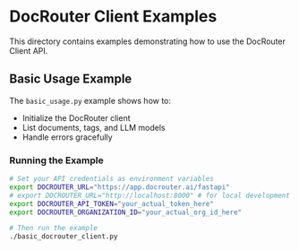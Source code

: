 # DocRouter Client Examples

This directory contains examples demonstrating how to use the DocRouter Client API.

## Basic Usage Example

The `basic_usage.py` example shows how to:
- Initialize the DocRouter client
- List documents, tags, and LLM models
- Handle errors gracefully

### Running the Example

```bash
# Set your API credentials as environment variables
export DOCROUTER_URL="https://app.docrouter.ai/fastapi"
# export DOCROUTER_URL="http://localhost:8000" # for local development
export DOCROUTER_API_TOKEN="your_actual_token_here"
export DOCROUTER_ORGANIZATION_ID="your_actual_org_id_here"

# Then run the example
./basic_docrouter_client.py
```